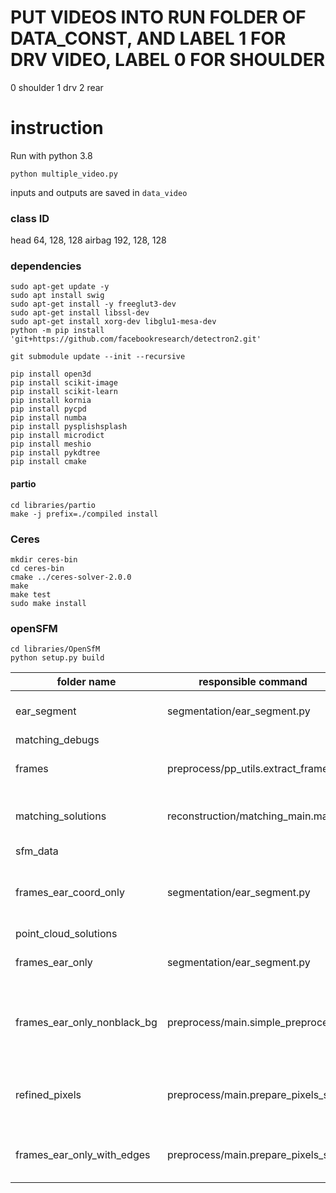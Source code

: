 # PUT VIDEOS INTO RUN FOLDER OF DATA_CONST, AND LABEL 1 FOR DRV VIDEO, LABEL 0 FOR SHOULDER
0 shoulder
1 drv
2 rear

# instruction
Run with python 3.8
```
python multiple_video.py
```
inputs and outputs are saved in `data_video`

### class ID
head 64, 128, 128
airbag 192, 128, 128

### dependencies
```
sudo apt-get update -y
sudo apt install swig
sudo apt-get install -y freeglut3-dev
sudo apt-get install libssl-dev
sudo apt-get install xorg-dev libglu1-mesa-dev
python -m pip install 'git+https://github.com/facebookresearch/detectron2.git'
```

```
git submodule update --init --recursive
```

```
pip install open3d
pip install scikit-image
pip install scikit-learn
pip install kornia
pip install pycpd
pip install numba
pip install pysplishsplash
pip install microdict
pip install meshio
pip install pykdtree
pip install cmake
```

#### partio
```
cd libraries/partio
make -j prefix=./compiled install
```


### Ceres
```
mkdir ceres-bin
cd ceres-bin
cmake ../ceres-solver-2.0.0
make
make test
sudo make install
```


### openSFM
```
cd libraries/OpenSfM
python setup.py build
```



| folder name  | responsible command  | meaning |
|---|---|---|
|  ear_segment |  segmentation/ear_segment.py | pretrained weights for ear model |
|  matching_debugs |   |
| frames  |  preprocess/pp_utils.extract_frame | raw frames extracted from videos |
| matching_solutions  |  reconstruction/matching_main.main | matching pairs between frames |
| sfm_data  |   |
| frames_ear_coord_only  |  segmentation/ear_segment.py | stores the coordinates of pixels within the ears |
| point_cloud_solutions  |   |
| frames_ear_only  |  segmentation/ear_segment.py  | images with only the ears 
| frames_ear_only_nonblack_bg  |  preprocess/main.simple_preprocess  | convert black background to non-black (128, 128, 255)
| refined_pixels  | preprocess/main.prepare_pixels_set  | pixels on the edges (lines and elliptic boundaries)
| frames_ear_only_with_edges  | preprocess/main.prepare_pixels_set  | frames with only the edges of the ears
